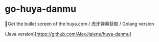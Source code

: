 # go-huya-danmu
🐯Get the bullet screen of the huya.com / 虎牙弹幕获取 / Golang version


(Java version)[https://github.com/AlexJialene/huya-danmu]
